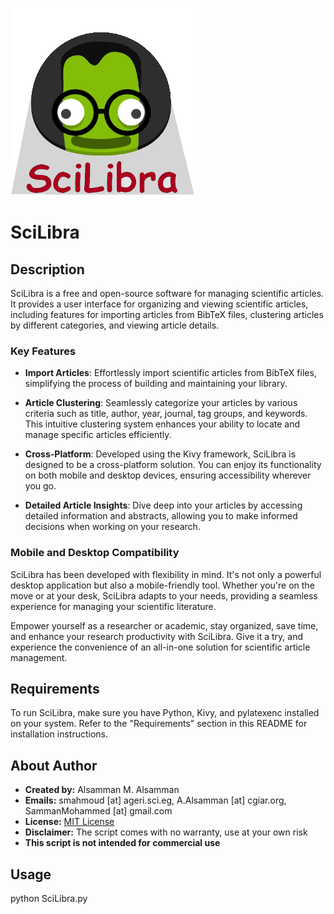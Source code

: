 
![SciLibra icon](icon.png)
# SciLibra 


## Description
SciLibra is a free and open-source software for managing scientific articles. It provides a user interface for organizing and viewing scientific articles, including features for importing articles from BibTeX files, clustering articles by different categories, and viewing article details.

### Key Features
- **Import Articles**: Effortlessly import scientific articles from BibTeX files, simplifying the process of building and maintaining your library.

- **Article Clustering**: Seamlessly categorize your articles by various criteria such as title, author, year, journal, tag groups, and keywords. This intuitive clustering system enhances your ability to locate and manage specific articles efficiently.

- **Cross-Platform**: Developed using the Kivy framework, SciLibra is designed to be a cross-platform solution. You can enjoy its functionality on both mobile and desktop devices, ensuring accessibility wherever you go.

- **Detailed Article Insights**: Dive deep into your articles by accessing detailed information and abstracts, allowing you to make informed decisions when working on your research.

### Mobile and Desktop Compatibility
SciLibra has been developed with flexibility in mind. It's not only a powerful desktop application but also a mobile-friendly tool. Whether you're on the move or at your desk, SciLibra adapts to your needs, providing a seamless experience for managing your scientific literature.

Empower yourself as a researcher or academic, stay organized, save time, and enhance your research productivity with SciLibra. Give it a try, and experience the convenience of an all-in-one solution for scientific article management.

## Requirements
To run SciLibra, make sure you have Python, Kivy, and pylatexenc installed on your system. Refer to the "Requirements" section in this README for installation instructions.



## About Author
- **Created by:** Alsamman M. Alsamman
- **Emails:** smahmoud [at] ageri.sci.eg, A.Alsamman [at] cgiar.org, SammanMohammed [at] gmail.com
- **License:** [MIT License](https://opensource.org/licenses/MIT)
- **Disclaimer:** The script comes with no warranty, use at your own risk
- **This script is not intended for commercial use**

## Usage

python SciLibra.py

